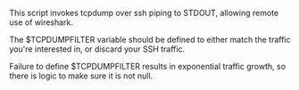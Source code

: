 This script invokes tcpdump over ssh piping to STDOUT, allowing remote use of wireshark. 

The $TCPDUMPFILTER variable should be defined to either match the traffic you're interested in, or discard your SSH traffic.

Failure to define $TCPDUMPFILTER results in exponential traffic growth, so there is logic to make sure it is not null.
